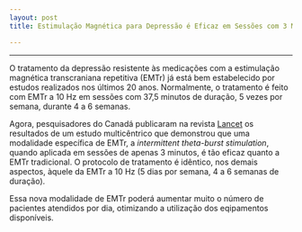 ```yaml
---
layout: post
title: Estimulação Magnética para Depressão é Eficaz em Sessões com 3 Minutos de Duração

---
```

---


O tratamento da depressão resistente às medicações com a estimulação magnética transcraniana repetitiva (EMTr) já está bem estabelecido por estudos realizados nos últimos 20 anos. Normalmente, o tratamento é feito com EMTr a 10 Hz em sessões com 37,5 minutos de duração, 5 vezes por semana, durante 4 a 6 semanas.

Agora, pesquisadores do Canadá publicaram na revista [Lancet](https://www.thelancet.com/journals/lancet/article/PIIS0140-6736(18)30295-2/fulltext) os resultados de um estudo multicêntrico que demonstrou que uma modalidade específica de EMTr, a _intermittent theta-burst stimulation_, quando aplicada em sessões de apenas 3 minutos, é tão eficaz quanto a EMTr tradicional. O protocolo de tratamento é idêntico, nos demais aspectos, àquele da EMTr a 10 Hz (5 dias por semana, 4 a 6 semanas de duração).

Essa nova modalidade de EMTr poderá aumentar muito o número de pacientes atendidos por dia, otimizando a utilização dos eqipamentos disponíveis.
